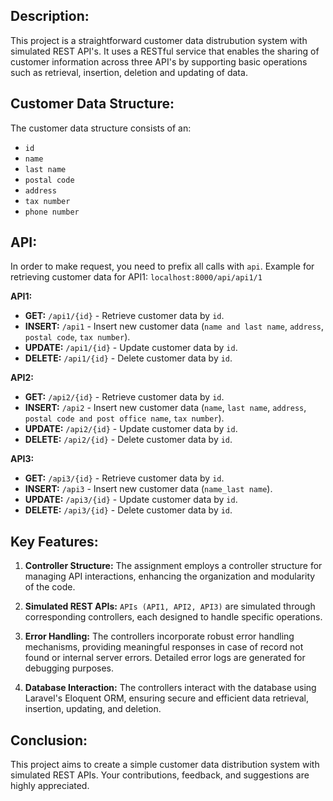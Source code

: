 ## Description:
This project is a straightforward customer data distrubution system with simulated REST API's. It uses a RESTful service that enables the sharing of customer information across three API's by supporting basic operations such as retrieval, insertion, deletion and updating of data.

## Customer Data Structure:
The customer data structure consists of an: <br /> 
- `id` <br />
- `name` <br />
- `last name` <br />
- `postal code` <br /> 
- `address` <br /> 
- `tax number` <br />
- `phone number` <br />

## API:
In order to make request, you need to prefix all calls with `api`.
Example for retrieving customer data for API1: `localhost:8000/api/api1/1`

**API1:**
- **GET:** `/api1/{id}` - Retrieve customer data by `id`.
- **INSERT:** `/api1` - Insert new customer data (`name and last name`, `address`, `postal code`, `tax number`).
- **UPDATE:** `/api1/{id}` - Update customer data by `id`.
- **DELETE:** `/api1/{id}` - Delete customer data by `id`.

**API2:**
- **GET:** `/api2/{id}` - Retrieve customer data by `id`.
- **INSERT:** `/api2` - Insert new customer data (`name`, `last name`, `address`, `postal code and post office name`, `tax number`).
- **UPDATE:** `/api2/{id}` - Update customer data by `id`.
- **DELETE:** `/api2/{id}` - Delete customer data by `id`.

**API3:**
- **GET:** `/api3/{id}` - Retrieve customer data by `id`.
- **INSERT:** `/api3` - Insert new customer data (`name_last name`).
- **UPDATE:** `/api3/{id}` - Update customer data by `id`.
- **DELETE:** `/api3/{id}` - Delete customer data by `id`.

## Key Features:
1. **Controller Structure:** The assignment employs a controller structure for managing API interactions, enhancing the organization and modularity of the code.

2. **Simulated REST APIs:** `APIs (API1, API2, API3)` are simulated through corresponding controllers, each designed to handle specific operations.

3. **Error Handling:** The controllers incorporate robust error handling mechanisms, providing meaningful responses in case of record not found or internal server errors. Detailed error logs are generated for debugging purposes.

4. **Database Interaction:** The controllers interact with the database using Laravel's Eloquent ORM, ensuring secure and efficient data retrieval, insertion, updating, and deletion.
   
## Conclusion: 
This project aims to create a simple customer data distribution system with simulated REST APIs. Your contributions, feedback, and suggestions are highly appreciated.
